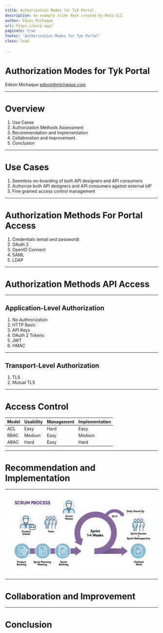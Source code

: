```yaml
---
title: Authorization Modes for Tyk Portal
description: An example slide deck created by Marp CLI
author: Edson Michaque
url: https://marp.app/
paginate: true
footer: 'Authorization Modes for Tyk Portal'
class: lead

---
```

# Authorization Modes for Tyk Portal
Edson Michaque <edson@michaque.com>

---

# Overview

1. Use Cases
2. Authorization Methods Assessment
3. Recommendation and Implementation
4. Collaboration and Improvement
5. Conclusion

---
# Use Cases

1. Seemless on-boarding of both API designers and API consumers
2. Authorize both API designers and API consumers against external IdP
3. Fine grained access control management

---
# Authorization Methods For Portal Access

1. Credentials (email and password)
2. OAuth 2
3. OpenID Connect
4. SAML
5. LDAP

---
# Authorization Methods API Access

---
## Application-Level Authorization

1. No Authrorization
2. HTTP Basic
3. API Keys
4. OAuth 2 Tokens
5. JWT
6. HMAC

---
## Transport-Level Authorization

1. TLS
2. Mutual TLS

---
# Access Control

| Model | Usability | Management   | Implementation |
|------ |-----------|--------------|----------------|
| ACL   | Easy      | Hard         | Easy           |
| RBAC  | Medium    | Easy         | Medium         |
| ABAC  | Hard      | Easy         | Hard           |

---
# Recommendation and Implementation

---
![image info](./images/scrum.jpg)

---
# Collaboration and Improvement

---
# Conclusion

